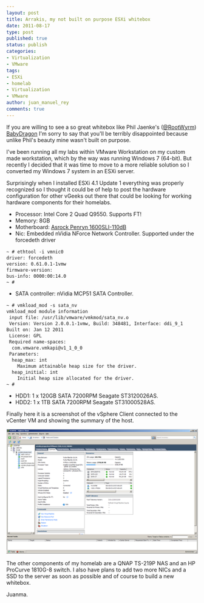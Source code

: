 ```yaml
---
layout: post
title: Arrakis, my not built on purpose ESXi whitebox
date: 2011-08-17
type: post
published: true
status: publish
categories:
- Virtualization
- VMware
tags:
- ESXi
- homelab
- Virtualization
- VMware
author: juan_manuel_rey
comments: true
---
```


If you are willing to see a so great whitebox like Phil Jaenke's ([@RootWyrm](http://twitter.com/RootWyrm)) [BabyDragon](http://rootwyrm.us.to/2010/08/meet-my-esxi-server-the-babydragon/) I'm sorry to say that you'll be terribly disappointed because unlike Phil's beauty mine wasn't built on purpose.

I've been running all my labs within VMware Workstation on my custom made workstation, which by the way was running Windows 7 (64-bit). But recently I decided that it was time to move to a more reliable solution so I converted my Windows 7 system in an ESXi server.

Surprisingly when I installed ESXi 4.1 Update 1 everything was properly recognized so I thought it could be of help to post the hardware configuration for other vGeeks out there that could be looking for working hardware components for their homelabs.

-   Processor: Intel Core 2 Quad Q9550. Supports FT!
-   Memory: 8GB
-   Motherboard: [Asrock Penryn 1600SLI-110dB](http://www.asrock.com/mb/overview.asp?Model=Penryn1600SLI-110dB)
-   Nic: Embedded nVidia NForce Network Controller. Supported under the forcedeth driver

```
~ # ethtool -i vmnic0
driver: forcedeth
version: 0.61.0.1-1vmw
firmware-version:
bus-info: 0000:00:14.0
~ #
```

-   SATA controller: nVidia MCP51 SATA Controller.

```
~ # vmkload_mod -s sata_nv
vmkload_mod module information
 input file: /usr/lib/vmware/vmkmod/sata_nv.o
 Version: Version 2.0.0.1-1vmw, Build: 348481, Interface: ddi_9_1 Built on: Jan 12 2011
 License: GPL
 Required name-spaces:
  com.vmware.vmkapi@v1_1_0_0
 Parameters:
  heap_max: int
    Maximum attainable heap size for the driver.
  heap_initial: int
    Initial heap size allocated for the driver.
~ #
```

-   HDD1: 1 x 120GB SATA 7200RPM Seagate ST3120026AS.
-   HDD2: 1 x 1TB SATA 7200RPM Seagate ST31000528AS.

Finally here it is a screenshot of the vSphere Client connected to the vCenter VM and showing the summary of the host.

[![](/images/arrakis.png "Arrakis")]({{site.url}}/images/arrakis.png)

The other components of my homelab are a QNAP TS-219P NAS and an HP ProCurve 1810G-8 switch. I also have plans to add two more NICs and a SSD to the server as soon as possible and of course to build a new whitebox.

Juanma.
